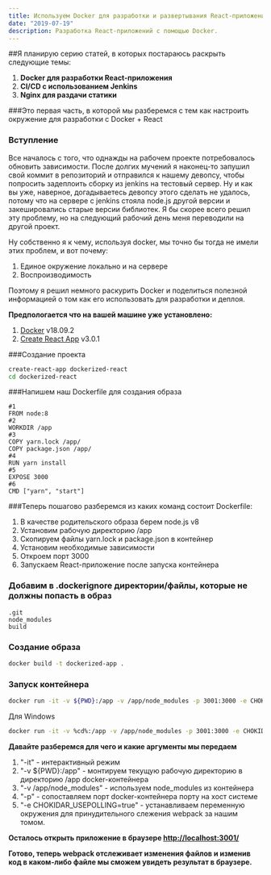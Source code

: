 ```yaml
---
title: Используем Docker для разработки и развертывания React-приложений. Часть 1.
date: "2019-07-19"
description: Разработка React-приложений с помощью Docker.
---
```


##Я планирую серию статей, в которых постараюсь раскрыть следующие темы:
1) <b>Docker для разработки React-приложения</b>
2) <b>CI/CD с использованием Jenkins</b>
3) <b>Nginx для раздачи статики</b>

###Это первая часть, в которой мы разберемся с тем как настроить окружение для разработки с Docker + React

### Вступление

Все началось с того, что однажды на рабочем проекте потребовалось обновить зависимости.
После долгих мучений я наконец-то запушил свой коммит в репозиторий и отправился к нашему девопсу,
чтобы попросить задеплоить сборку из jenkins на тестовый сервер. Ну и как вы уже, наверное, догадываетесь девопсу этого сделать
не удалось, потому что на сервере с jenkins стояла node.js другой версии и закешировались старые версии библиотек.
Я бы скорее всего решил эту проблему, но на следующий рабочий день меня переводили на другой проект.

Ну собственно я к чему, используя docker, мы точно бы тогда не имели этих проблем, и вот почему:
1) Единое окружение локально и на сервере
2) Воспроизводимость

Поэтому я решил немного раскурить Docker и поделиться полезной информацией о том
как его использовать для разработки и деплоя.  

<b>Предпологается что на вашей машине уже установлено:</b>
1) [Docker](https://www.docker.com/) v18.09.2
2) [Create React App](https://github.com/facebook/create-react-app) v3.0.1

###Создание проекта

```bash
create-react-app dockerized-react
cd dockerized-react
```

###Напишем наш Dockerfile для создания образа

```
#1
FROM node:8
#2
WORKDIR /app
#3
COPY yarn.lock /app/
COPY package.json /app/
#4
RUN yarn install
#5
EXPOSE 3000
#6
CMD ["yarn", "start"]
```

###Теперь пошагово разберемся из каких команд состоит Dockerfile:
1) В качестве родительского образа берем node.js v8
2) Установим рабочую директорию /app
3) Скопируем файлы yarn.lock и package.json в контейнер
4) Установим необходимые зависимости
5) Откроем порт 3000
6) Запускаем React-приложение после запуска контейнера

### Добавим в .dockerignore директории/файлы, которые не должны попасть в образ

```
.git
node_modules
build
```

### Создание образа

```bash
docker build -t dockerized-app .
```

### Запуск контейнера

```bash
docker run -it -v ${PWD}:/app -v /app/node_modules -p 3001:3000 -e CHOKIDAR_USEPOLLING=true dockerized-app
```

Для Windows

```bash
docker run -it -v %cd%:/app -v /app/node_modules -p 3001:3000 -e CHOKIDAR_USEPOLLING=true dockerized-app
```

<b>Давайте разберемся для чего и какие аргументы мы передаем</b>

1) "-it" - интерактивный режим
2) "-v ${PWD}:/app" - монтируем текущую рабочую директорию в директорию /app docker-контейнера
3) "-v /app/node_modules" - используем node_modules из контейнера
4) "-p" - сопоставляем порт docker-контейнера порту на хост системе
5) "-e CHOKIDAR_USEPOLLING=true" - устанавливаем переменную окружения для принудительного слежения webpack за нашим томом.

<b>Осталось открыть приложение в браузере [http://localhost:3001/](http://localhost:3001/)</b>

<b>Готово, теперь webpack отслеживает изменения файлов и изменив код в каком-либо файле мы сможем увидеть результат в браузере.</b>
